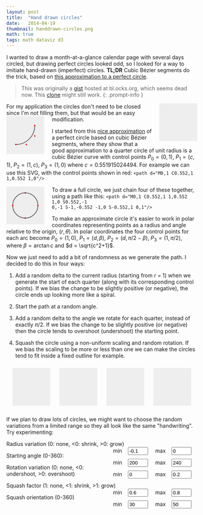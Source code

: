 ```yaml
---
layout: post
title:  "Hand drawn circles"
date:   2014-04-19
thumbnail: handdrawn-circles.png
math: true
tags: math dataviz d3
---
```


<!-- markdownlint-disable MD033 -->

I wanted to draw a month-at-a-glance calendar page with several days circled,
but drawing perfect circles looked odd,
so I looked for a way to imitiate hand-drawn (imperfect) circles.
**TL;DR**
Cubic Bézier segments do the trick,
based on [this approximation to a perfect circle][approx].

[approx]: https://spencermortensen.com/articles/bezier-circle/

> This was originally a [gist][gist] hosted at bl.ocks.org, which seems dead now. This [clone][clone] might still work.
{: .prompt-info }

[gist]: https://gist.github.com/patricksurry/11087975
[clone]: {{site.blocks_url}}/patricksurry/11087975

<svg id='perturb0' width='100' height='100' viewBox="-1.5 -1.5 3 3"></svg>

For my application the circles don't need to be closed since I'm not filling them,
but that would be an easy modification.
<svg class="inset" width='100' height='100' viewBox="-0.5 -0.5 2 2">
    <path class='pencil' d="M0,1 C0.552,1 1,0.552 1,0"/>
    <circle cx="0" cy="1" r="0.04"/>
    <circle cx="0.552" cy="1" r="0.04"/>
    <circle cx="1" cy=".552" r="0.04"/>
    <circle cx="1" cy="0" r="0.04"/>
</svg>

I started from this [nice approximation][approx] of a perfect circle based on
cubic B&eacute;zier segments, where they show that a good approximation
to a quarter circle of unit radius is a cubic B&eacute;zier curve with control points
$P_0 = (0, 1)$, $P_1 = (c, 1)$, $P_2 = (1, c)$, $P_3 = (1, 0)$
where $c = 0.551915024494$.
For example we can use this SVG, with the control points shown in red: <code>&lt;path d="M0,1 C0.552,1 1,0.552 1,0"/></code>

<svg class="inset" width='100' height='100' viewBox="-1.5 -1.5 3 3">
    <path class='pencil' d="M0,1 C0.552,1 1,0.552 1,0 S0.552,-1 0,-1 S-1,-0.552 -1,0 S-0.552,1 0,1"/>
    <circle cx="0" cy="1" r="0.06"/>
    <circle cx="1" cy="0" r="0.06"/>
    <circle cx="0" cy="-1" r="0.06"/>
    <circle cx="-1" cy="0" r="0.06"/>
</svg>

To draw a full circle, we just chain four of these together, using a path like this:
<code>&lt;path d="M0,1 C0.552,1 1,0.552 1,0 S0.552,-1 0,-1 S-1,-0.552 -1,0 S-0.552,1 0,1"/></code>

To make an approximate circle it's easier to work in polar coordinates
representing points as a radius and angle
relative to the origin, $(r, \theta)$.
In polar coordinates the four control points for each arc become
$P_0 = (1, 0)$,
$P_1 = (d, \beta)$,
$P_2 = (d, \pi/2 - \beta)$,
$P_3 = (1, \pi/2)$,
where $\beta = \arctan c$ and $d = \sqrt{c^2+1}$.

Now we just need to add a bit of randomness as we generate the path.
I decided to do this in four ways:

1. Add a random delta to the current radius (starting from <em>r</em> = 1)
    when we generate the start of each quarter
    (along with its corresponding control points).
    If we bias the change to be slightly positive (or negative), the circle ends up
    looking more like a spiral.

2. Start the path at a random angle.

3. Add a random delta to the angle we rotate for each quarter, instead of
    exactly $\pi/2$.  If we bias the change to be slightly positive
    (or negative) then the circle tends to overshoot (undershoot) the starting point.

4. Squash the circle using a non-uniform scaling and random rotation.
    If we bias the scaling to be more or less than one we can make the circles tend to
    fit inside a fixed outline for example.

<div class="svg-group">
    <svg id='perturb1' width='100' height='100' viewBox="-1.5 -1.5 3 3"></svg>
    <svg id='perturb2' width='100' height='100' viewBox="-1.5 -1.5 3 3"></svg>
    <svg id='perturb3' width='100' height='100' viewBox="-1.5 -1.5 3 3"></svg>
    <svg id='perturb4' width='100' height='100' viewBox="-1.5 -1.5 3 3"></svg>
</div>

If we plan to draw lots of circles, we might want to choose the random variations
from a limited range so they all look like the same "handwriting".  Try experimenting:

Radius variation (0: none, &lt;0: shrink, &gt;0: grow)
    <span class='inputs'>
    <label for="drmin">min</label><input name='drmin' id='drmin' value='-0.1'>
    <label for="drmax">max</label><input name='drmax' id='drmax' value='0'>
    </span>

Starting angle (0-360):
    <span class='inputs'>
    <label for="amin">min</label><input name='amin' id='amin' value='200'>
    <label for="amax">max</label><input name='amax' id='amax' value='240'>
    </span>

Rotation variation (0: none, &lt;0: undershoot, &gt;0: overshoot)
    <span class='inputs'>
    <label for="damin">min</label><input name='damin' id='damin' value='0'>
    <label for="damax">max</label><input name='damax' id='damax' value='0.2'>
    </span>

Squash factor (1: none, &lt;1: shrink, &gt;1: grow)
    <span class='inputs'>
    <label for="smin">min</label><input name='smin' id='smin' value='0.6'>
    <label for="smax">max</label><input name='smax' id='smax' value='0.8'>
    </span>

Squash orientation (0-360)
    <span class='inputs'>
    <label for="samin">min</label><input name='samin' id='samin' value='30'>
    <label for="samax">max</label><input name='samax' id='samax' value='50'>
    </span>

<div id="gallery"></div>

<style>
input {
    width: 4em;
    margin: 0 15px;
}
span.inputs {
    float: right;
}
svg {
    background: #eee;
}
svg.inset {
    float: left;
    margin-right: 20px;
}
#perturb0 {
    float: right;
    margin-left: 20px;
}
div.svg-group {
    text-align: center;
    margin: auto;
}
.svg-group svg {
    margin: 10px;
}
circle {
  stroke: none;
  fill: red;
}
path.pencil {
  stroke-width: 2px;
  stroke: #666;
  stroke-linecap: round;
  fill: none;
  vector-effect: non-scaling-stroke;
}
circle.reference {
  stroke: #ccc;
  stroke-width: 1px;
  vector-effect: non-scaling-stroke;
  fill: none;
}
</style>
<script src="http://d3js.org/d3.v3.min.js" charset="utf-8"></script>
<script src="http://ajax.googleapis.com/ajax/libs/jquery/1.11.0/jquery.min.js"></script>
<script charset="utf-8">
function circlePath(δr_min,δr_max, θ0_min, θ0_max, δθ_min,δθ_max) {
    var c = 0.551915024494,
        β = Math.atan(c),
        d = Math.sqrt(c*c+1*1),
        r = 1,
        θ = (θ0_min + Math.random()*(θ0_max - θ0_min))*Math.PI/180,
        path = 'M';

    path += [r * Math.sin(θ), r * Math.cos(θ)];
    path += ' C' + [d * r * Math.sin(θ + β), d * r * Math.cos(θ + β)];

    for (var i=0; i<4; i++) {
        θ += Math.PI/2 * (1 + δθ_min + Math.random()*(δθ_max - δθ_min));
        r *= (1 + δr_min + Math.random()*(δr_max - δr_min));
        path += ' ' + (i?'S':'') + [d * r * Math.sin(θ - β), d * r * Math.cos(θ - β)];
        path += ' ' + [r * Math.sin(θ), r * Math.cos(θ)];
    }

    return path;
}
function circleXform(λ_min, λ_max, θ_min, θ_max) {
    var θ = (θ_min + Math.random()*(θ_max - θ_min));
    return 'rotate(' + θ + ') '
        + 'scale(1, ' + (λ_min + Math.random()*(λ_max - λ_min)) + ')'
        + 'rotate(' + (-θ) + ')';
}

d3.select('#perturb1')
    .append('path')
    .classed('pencil', true)
    .attr('d', circlePath(-0.1,0, 0,0, 0,0));
d3.select('#perturb2')
    .append('path')
    .classed('pencil', true)
    .attr('d', circlePath(-0.1,0, 0,360, 0,0));
d3.select('#perturb3')
    .append('path')
    .classed('pencil', true)
    .attr('d', circlePath(-0.1,0, 0,360, 0,0.2));
d3.selectAll('#perturb4, #perturb0')
    .append('path')
    .classed('pencil', true)
    .attr('d', circlePath(-0.1,0, 0,360, 0,0.2))
    .attr('transform', circleXform(0.6, 0.8, 0, 360));

d3.select('#gallery')
    .selectAll('div')
    .data(d3.range(5))
  .enter().append('div')
    .classed('svg-group',true)
    .selectAll('svg')
    .data(function(d) { return d3.range(5); })
  .enter().append('svg')
    .attr('width', 100)
    .attr('height', 100)
    .attr('viewBox', "-1.5 -1.5 3 3");

function drawCircles() {
    $('#gallery svg').html('');
    var svg = d3.selectAll('#gallery svg');
    svg.append('circle')
        .classed('reference',true)
        .attr('r',1);
    svg.append('path')
        .classed('pencil', true)
        .attr('d', function() { return circlePath(
            +$('#drmin').val(), +$('#drmax').val(),
            +$('#amin').val(), +$('#amax').val(),
            +$('#damin').val(), +$('#damax').val()); })
        .attr('transform', function() { return circleXform(
            +$('#smin').val(), +$('#smax').val(),
            +$('#samin').val(), +$('#samax').val()); });
}
drawCircles();

$('input').change(drawCircles);

</script>
